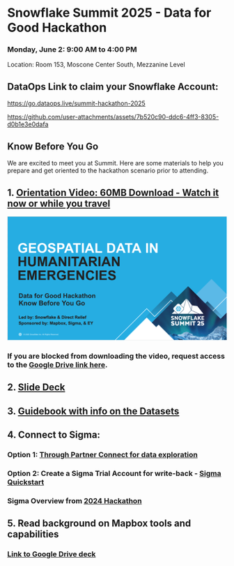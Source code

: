 # Snowflake Summit 2025 - Data for Good Hackathon
### Monday, June 2: 9:00 AM to 4:00 PM
 Location: Room 153, Moscone Center South, Mezzanine Level


## DataOps Link to claim your Snowflake Account:
https://go.dataops.live/summit-hackathon-2025

 

https://github.com/user-attachments/assets/7b520c90-ddc6-4ff3-8305-d0b1e3e0dafa


## Know Before You Go
We are excited to meet you at Summit. Here are some materials to help you prepare and get oriented to the hackathon scenario prior to attending. 

## 1. [Orientation Video: 60MB Download - Watch it now or while you travel](https://github.com/sfc-gh-mjohnson/summit-2025-hackathon/blob/main/assets/KnowBeforeYouGo-OrientationVideo.mp4)
[![Watch the video](https://github.com/sfc-gh-mjohnson/summit-2025-hackathon/blob/f9894ef35d53b573742be0334758baadb1cdabf7/assets/Hackathon_Orientation.png)](https://github.com/sfc-gh-mjohnson/summit-2025-hackathon/blob/f9894ef35d53b573742be0334758baadb1cdabf7/assets/KnowBeforeYouGo-OrientationVideo.mp4)

### If you are blocked from downloading the video, request access to the [Google Drive link here](https://drive.google.com/file/d/1hEg672U4XD4CrgbLEGtRcL10mxw-GfyX/view?usp=drive_link).

## 2. [Slide Deck](https://github.com/sfc-gh-mjohnson/summit-2025-hackathon/blob/main/assets/Summit%2025%20Hackathon%20KBYG.pdf)

## 3. [Guidebook with info on the Datasets](https://github.com/sfc-gh-mjohnson/summit-2025-hackathon/blob/main/assets/Snowflake%20Data%20for%20Good%20-%20Summit%202025%20Hackathon%20Guidebook.md)

## 4. Connect to Sigma:
### Option 1: [Through Partner Connect for data exploration](https://docs.snowflake.com/en/user-guide/ecosystem-partner-connect)
### Option 2: Create a Sigma Trial Account for write-back - [Sigma Quickstart](https://quickstarts.sigmacomputing.com/guide/partner_snowflake_summit_hackathon_2024/index.html?index=..%2F..index#0)

### Sigma Overview from [2024 Hackathon](https://quickstarts.sigmacomputing.com/guide/security_snowflake_keypair_rotation/index.html?index=..%2F..index#0)

## 5. Read background on Mapbox tools and capabilities
### [Link to Google Drive deck](https://docs.google.com/presentation/d/1Nsets66awGCvOzL_1aObonEHN9oqJxHxHP46-7aedYo/edit?slide=id.g2bff250472a_1_3#slide=id.g2bff250472a_1_3)
